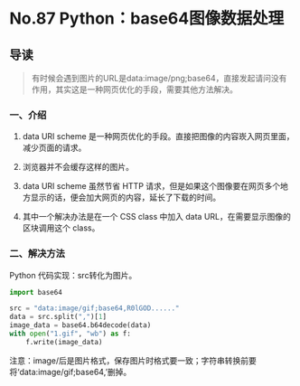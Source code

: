 # No.87 Python：base64图像数据处理

## 导读

> 有时候会遇到图片的URL是data:image/png;base64，直接发起请问没有作用，其实这是一种网页优化的手段，需要其他方法解决。

### 一、介绍

1. data URI scheme 是一种网页优化的手段。直接把图像的内容崁入网页里面，减少页面的请求。

2. 浏览器并不会缓存这样的图片。

3. data URI scheme 虽然节省 HTTP 请求，但是如果这个图像要在网页多个地方显示的话，便会加大网页的内容，延长了下载的时间。

4. 其中一个解决办法是在一个 CSS class 中加入 data URL，在需要显示图像的区块调用这个 class。

### 二、解决方法

Python 代码实现：src转化为图片。

```python
import base64

src = "data:image/gif;base64,R0lGOD......"
data = src.split(",")[1]
image_data = base64.b64decode(data)
with open("1.gif", "wb") as f:
    f.write(image_data)

```

注意：image/后是图片格式，保存图片时格式要一致；字符串转换前要将‘data:image/gif;base64,’删掉。
